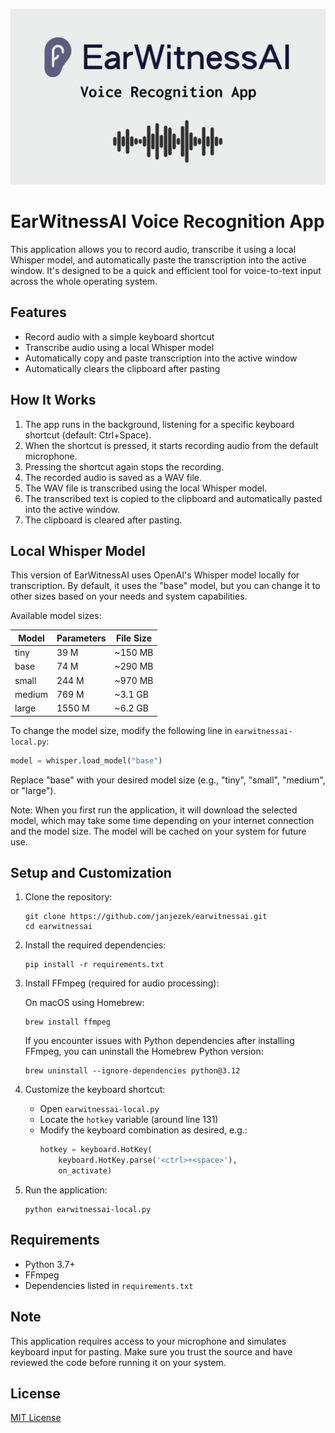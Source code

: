 <p align="center">
  <img src="ear-witness-ai-logo.png" alt="EarWitnessAI Logo">
</p>

# EarWitnessAI Voice Recognition App

This application allows you to record audio, transcribe it using a local Whisper model, and automatically paste the transcription into the active window. It's designed to be a quick and efficient tool for voice-to-text input across the whole operating system.

## Features

- Record audio with a simple keyboard shortcut
- Transcribe audio using a local Whisper model
- Automatically copy and paste transcription into the active window
- Automatically clears the clipboard after pasting

## How It Works

1. The app runs in the background, listening for a specific keyboard shortcut (default: Ctrl+Space).
2. When the shortcut is pressed, it starts recording audio from the default microphone.
3. Pressing the shortcut again stops the recording.
4. The recorded audio is saved as a WAV file.
5. The WAV file is transcribed using the local Whisper model.
6. The transcribed text is copied to the clipboard and automatically pasted into the active window.
7. The clipboard is cleared after pasting.

## Local Whisper Model

This version of EarWitnessAI uses OpenAI's Whisper model locally for transcription. By default, it uses the "base" model, but you can change it to other sizes based on your needs and system capabilities.

Available model sizes:

| Model  | Parameters | File Size |
| ------ | ---------- | --------- |
| tiny   | 39 M       | ~150 MB   |
| base   | 74 M       | ~290 MB   |
| small  | 244 M      | ~970 MB   |
| medium | 769 M      | ~3.1 GB   |
| large  | 1550 M     | ~6.2 GB   |

To change the model size, modify the following line in `earwitnessai-local.py`:

```python
model = whisper.load_model("base")
```

Replace "base" with your desired model size (e.g., "tiny", "small", "medium", or "large").

Note: When you first run the application, it will download the selected model, which may take some time depending on your internet connection and the model size. The model will be cached on your system for future use.

## Setup and Customization

1. Clone the repository:

   ```
   git clone https://github.com/janjezek/earwitnessai.git
   cd earwitnessai
   ```

2. Install the required dependencies:

   ```
   pip install -r requirements.txt
   ```

3. Install FFmpeg (required for audio processing):

   On macOS using Homebrew:

   ```
   brew install ffmpeg
   ```

   If you encounter issues with Python dependencies after installing FFmpeg, you can uninstall the Homebrew Python version:

   ```
   brew uninstall --ignore-dependencies python@3.12
   ```

4. Customize the keyboard shortcut:

   - Open `earwitnessai-local.py`
   - Locate the `hotkey` variable (around line 131)
   - Modify the keyboard combination as desired, e.g.:
     ```python
     hotkey = keyboard.HotKey(
         keyboard.HotKey.parse('<ctrl>+<space>'),
         on_activate)
     ```

5. Run the application:
   ```
   python earwitnessai-local.py
   ```

## Requirements

- Python 3.7+
- FFmpeg
- Dependencies listed in `requirements.txt`

## Note

This application requires access to your microphone and simulates keyboard input for pasting. Make sure you trust the source and have reviewed the code before running it on your system.

## License

[MIT License](LICENSE)
